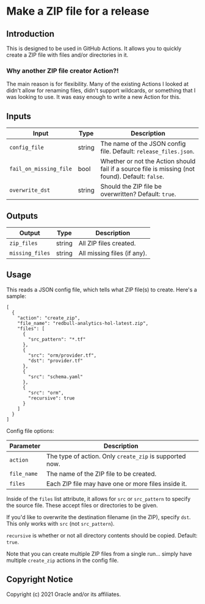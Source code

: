 # Make a ZIP file for a release

## Introduction
This is designed to be used in GitHub Actions.  It allows you to quickly create a ZIP file with files and/or directories in it.

### Why another ZIP file creator Action?!

The main reason is for flexibility.  Many of the existing Actions I looked at didn't allow for renaming files, didn't support wildcards, or something that I was looking to use.  It was easy enough to write a new Action for this.

## Inputs
| Input | Type | Description |
|-------|------|-------------|
| `config_file` | string | The name of the JSON config file.  Default: `release_files.json`. |
| `fail_on_missing_file` | bool | Whether or not the Action should fail if a source file is missing (not found).  Default: `false`. |
| `overwrite_dst` | string | Should the ZIP file be overwritten?  Default: `true`. |

## Outputs
| Output | Type | Description |
|-------|------|-------------|
| `zip_files` | string | All ZIP files created. |
| `missing_files` | string | All missing files (if any). |
    
## Usage
This reads a JSON config file, which tells what ZIP file(s) to create.  Here's a sample:

```
[
  {
    "action": "create_zip",
    "file_name": "redbull-analytics-hol-latest.zip",
    "files": [
      {
        "src_pattern": "*.tf"
      },
      {
        "src": "orm/provider.tf",
        "dst": "provider.tf"
      },
      {
        "src": "schema.yaml"
      },
      {
        "src": "orm",
        "recursive": true
      }
    ]
  }
]
```

Config file options:

| Parameter | Description |
|-----------|-------------|
| `action` | The type of action.  Only `create_zip` is supported now. |
| `file_name` | The name of the ZIP file to be created. |
| `files` | Each ZIP file may have one or more files inside it. |

Inside of the `files` list attribute, it allows for `src` or `src_pattern` to specify the source file.  These accept files or directories to be given.

If you'd like to overwrite the destination filename (in the ZIP), specify `dst`.  This only works with `src` (not `src_pattern`).

`recursive` is whether or not all directory contents should be copied.  Default: `true`.

Note that you can create multiple ZIP files from a single run... simply have multiple `create_zip` actions in the config file.

## Copyright Notice
Copyright (c) 2021 Oracle and/or its affiliates.